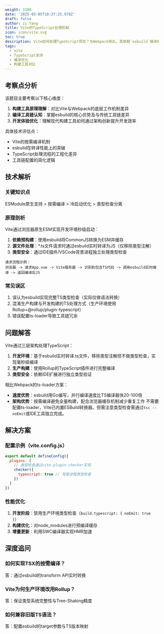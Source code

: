 ```yaml
---
weight: 3100
date: '2025-03-05T10:37:25.979Z'
draft: false
author: zi.Yang
title: Vite的TypeScript处理机制
icon: icon/vite.svg
toc: true
description: Vite如何处理TypeScript项目？与Webpack相比，其依赖`esbuild`编译的优势是什么？是否需要额外配置`ts-loader`？
tags:
  - vite
  - TypeScript支持
  - 编译优化
  - 构建工具对比
---
```


## 考察点分析

该题目主要考察以下核心维度：

1. **构建工具原理理解**：对比Vite与Webpack的底层工作机制差异
2. **编译工具链认知**：掌握esbuild的核心优势及与传统工具链差异
3. **开发体验优化**：理解现代构建工具如何通过架构创新提升开发效率

具体技术评估点：

- Vite的按需编译机制
- esbuild在转译性能上的突破
- TypeScript处理流程的工程化差异
- 工具链配置的简化逻辑

## 技术解析

### 关键知识点

ESModule原生支持 > 按需编译 > 冷启动优化 > 类型检查分离

### 原理剖析

Vite通过浏览器原生ESM实现开发环境秒级启动：

1. **依赖预构建**：使用esbuild将CommonJS转换为ESM并缓存
2. **源文件处理**：*.ts文件请求时通过esbuild实时转译为JS（仅移除类型注解）
3. **类型安全**：通过IDE插件/VSCode背景进程独立处理类型检查

```text
请求流程示例：
浏览器 -> 请求App.vue -> Vite服务器 -> 识别到包含TS代码 -> 调用esbuild实时编译 -> 返回编译后JS
```

### 常见误区

1. 误认为esbuild实现完整TS类型检查（实际仅做语法转换）
2. 混淆生产构建与开发构建的TS处理方式（生产环境使用Rollup+@rollup/plugin-typescript）
3. 错误配置ts-loader导致工具链冗余

## 问题解答

Vite通过三层架构处理TypeScript：

1. **开发环境**：基于esbuild实时转译.ts文件，移除类型注解但不做类型检查，实现毫秒级编译
2. **生产构建**：使用Rollup的TypeScript插件进行完整编译
3. **类型安全**：依赖IDE扩展进行独立类型验证

相比Webpack的ts-loader方案：

- **速度优势**：esbuild用Go编写，并行编译速度比TS编译器快20-100倍
- **架构优势**：按需编译避免全量构建，配合浏览器缓存机制减少重复工作
不需要配置ts-loader，Vite已内置ESBuild转换器。但需注意类型检查需通过`tsc --noEmit`或IDE工具独立完成。

## 解决方案

### 配置示例（vite.config.js）

```javascript
export default defineConfig({
  plugins: [
    // 类型检查通过vite-plugin-checker实现
    checker({
      typescript: true // 背景进程类型检查
    })
  ]
})
```

### 性能优化

1. **开发阶段**：禁用生产环境类型检查（`build.typescript: { noEmit: true }`）
2. **构建优化**：对node_modules进行预编译缓存
3. **增量更新**：利用SWC编译器实现HMR加速

## 深度追问

### 如何实现TSX的按需编译？

答：通过esbuild的transform API实时转换

### Vite为何生产环境改用Rollup？

答：保证类型系统完整性与Tree-Shaking精度

### 如何兼容旧版TS语法？

答：配置esbuild的target参数与TS版本映射
